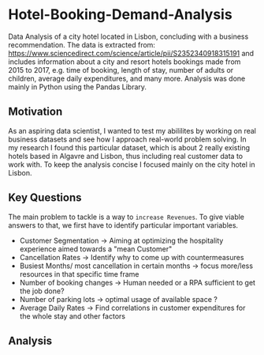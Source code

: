 # Hotel-Booking-Demand-Analysis
Data Analysis of a city hotel located in Lisbon, concluding with a business recommendation. 
The data is extracted from: https://www.sciencedirect.com/science/article/pii/S2352340918315191
and includes information about a city and resort hotels bookings made from 2015 to 2017, e.g. time of booking, length of stay, number of adults or children, average daily expenditures, and many more. Analysis was done mainly in Python using the Pandas Library. 

## Motivation
As an aspiring data scientist, I wanted to test my abililites by working on real business datasets and see how I approach real-world problem solving. In my research I found this particular dataset, which is about 2 really existing hotels based in Algavre and Lisbon, thus including real customer data to work with. To keep the analysis concise I focused mainly on the city hotel in Lisbon.

## Key Questions
The main problem to tackle is a way to `increase Revenues`. To give viable answers to that, we first have to identify particular important variables.
* Customer Segmentation &rarr; Aiming at optimizing the hospitality experience aimed towards a "mean Customer"
* Cancellation Rates &rarr; Identify why to come up with countermeasures
* Busiest Months/
  most cancellation in certain months &rarr; focus more/less resources in that specific time frame
* Number of booking changes &rarr; Human needed or a RPA sufficient to get the job done?
* Number of parking lots &rarr; optimal usage of available space ?
* Average Daily Rates &rarr; Find correlations in customer expenditures for the whole stay and other factors

## Analysis
